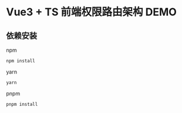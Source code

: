 # Vue3 + TS 前端权限路由架构 DEMO

## 依赖安装

npm
```shell
npm install
```
yarn
```shell
yarn
```
pnpm
```shell
pnpm install
```
